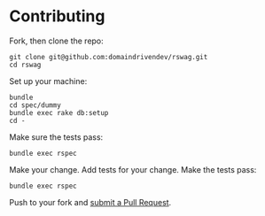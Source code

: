 # Contributing

Fork, then clone the repo:

```
git clone git@github.com:domaindrivendev/rswag.git
cd rswag
```

Set up your machine:

```
bundle
cd spec/dummy
bundle exec rake db:setup
cd -
```

Make sure the tests pass:

```
bundle exec rspec
```

Make your change. Add tests for your change. Make the tests pass:

```
bundle exec rspec
```

Push to your fork and [submit a Pull Request][pr].

[pr]: https://github.com/domaindrivendev/rswag/compare/
